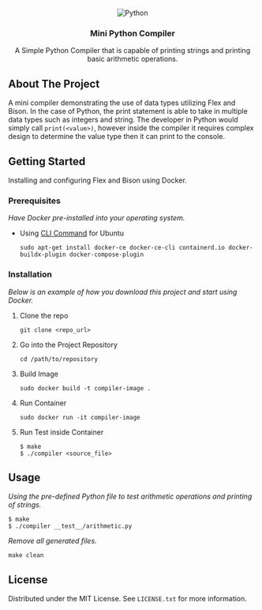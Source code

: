 <br> 
<!-- PROJECT LOGO -->
<div align="center">
  <img src="https://img.shields.io/badge/Python-2496ED?style=for-the-badge&logo=Python&logoColor=white" alt="Python">
  
  <h3 align="center">Mini Python Compiler</h3>

  <p align="center">
    A Simple Python Compiler that is capable of printing strings and printing basic arithmetic operations.
  </p>
</div>

<!-- ABOUT THE PROJECT -->

## About The Project

A mini compiler demonstrating the use of data types utilizing Flex and Bison. In the case of Python, the print statement is able to take in multiple data types such as integers and string. The developer in Python would simply call `print(<value>)`, however inside the compiler it requires complex design to determine the value type then it can print to the console.

<!-- GETTING STARTED -->

## Getting Started

Installing and configuring Flex and Bison using Docker.

### Prerequisites

_Have Docker pre-installed into your operating system._

- Using [CLI Command](https://docs.docker.com/engine/install/ubuntu/) for Ubuntu
  ```
  sudo apt-get install docker-ce docker-ce-cli containerd.io docker-buildx-plugin docker-compose-plugin
  ```

### Installation

_Below is an example of how you download this project and start using Docker._

1. Clone the repo
   ```
   git clone <repo_url>
   ```
2. Go into the Project Repository
   ```
   cd /path/to/repository
   ```
3. Build Image
   ```
   sudo docker build -t compiler-image .
   ```
4. Run Container
   ```
   sudo docker run -it compiler-image
   ```
5. Run Test inside Container
   ```
   $ make
   $ ./compiler <source_file>
   ```

<!-- USAGE EXAMPLES -->

## Usage

_Using the pre-defined Python file to test arithmetic operations and printing of strings._

```
$ make
$ ./compiler __test__/arithmetic.py
```

_Remove all generated files._

```
make clean
```

<!-- LICENSE -->

## License

Distributed under the MIT License. See `LICENSE.txt` for more information.
